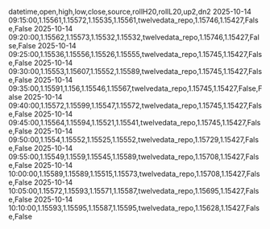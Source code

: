 datetime,open,high,low,close,source,rollH20,rollL20,up2,dn2
2025-10-14 09:15:00,1.15561,1.15572,1.15535,1.15561,twelvedata_repo,1.15746,1.15427,False,False
2025-10-14 09:20:00,1.15562,1.15573,1.15532,1.15532,twelvedata_repo,1.15746,1.15427,False,False
2025-10-14 09:25:00,1.15536,1.15556,1.15526,1.15555,twelvedata_repo,1.15745,1.15427,False,False
2025-10-14 09:30:00,1.15553,1.15607,1.15552,1.15589,twelvedata_repo,1.15745,1.15427,False,False
2025-10-14 09:35:00,1.15591,1.156,1.15546,1.15567,twelvedata_repo,1.15745,1.15427,False,False
2025-10-14 09:40:00,1.15572,1.15599,1.15547,1.15572,twelvedata_repo,1.15745,1.15427,False,False
2025-10-14 09:45:00,1.15564,1.15594,1.15521,1.15541,twelvedata_repo,1.15745,1.15427,False,False
2025-10-14 09:50:00,1.1554,1.15552,1.15525,1.15552,twelvedata_repo,1.15729,1.15427,False,False
2025-10-14 09:55:00,1.15549,1.1559,1.15545,1.15589,twelvedata_repo,1.15708,1.15427,False,False
2025-10-14 10:00:00,1.15589,1.15589,1.15515,1.15573,twelvedata_repo,1.15708,1.15427,False,False
2025-10-14 10:05:00,1.15572,1.15593,1.15571,1.15587,twelvedata_repo,1.15695,1.15427,False,False
2025-10-14 10:10:00,1.15593,1.15595,1.15587,1.15595,twelvedata_repo,1.15628,1.15427,False,False

